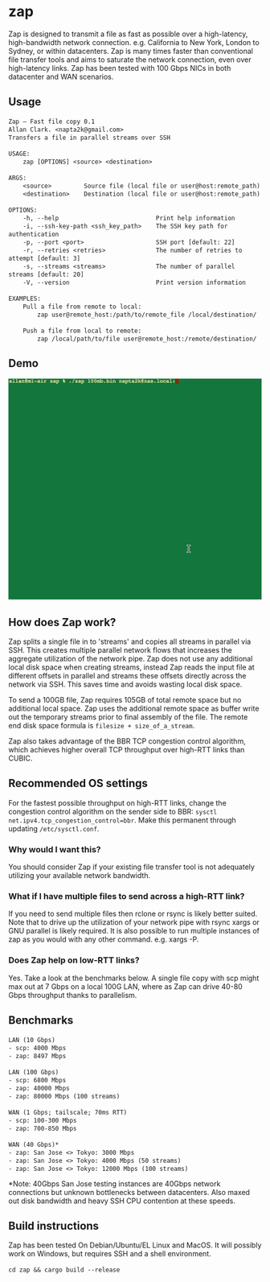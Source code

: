 # zap
Zap is designed to transmit a file as fast as possible over a high-latency, high-bandwidth network connection. e.g. California to New York, London to Sydney, or within datacenters. Zap is many times faster than conventional file transfer tools and aims to saturate the network connection, even over high-latency links. Zap has been tested with 100 Gbps NICs in both datacenter and WAN scenarios.

## Usage
```
Zap — Fast file copy 0.1
Allan Clark. <napta2k@gmail.com>
Transfers a file in parallel streams over SSH

USAGE:
    zap [OPTIONS] <source> <destination>

ARGS:
    <source>         Source file (local file or user@host:remote_path)
    <destination>    Destination (local file or user@host:remote_path)

OPTIONS:
    -h, --help                           Print help information
    -i, --ssh-key-path <ssh_key_path>    The SSH key path for authentication
    -p, --port <port>                    SSH port [default: 22]
    -r, --retries <retries>              The number of retries to attempt [default: 3]
    -s, --streams <streams>              The number of parallel streams [default: 20]
    -V, --version                        Print version information

EXAMPLES:
	Pull a file from remote to local:
		zap user@remote_host:/path/to/remote_file /local/destination/

	Push a file from local to remote:
		zap /local/path/to/file user@remote_host:/remote/destination/
```

## Demo
<img src="https://github.com/ajclark/zap/blob/main/zap.gif?raw=true">

## How does Zap work?
Zap splits a single file in to 'streams' and copies all streams in parallel via SSH. This creates multiple parallel network flows that increases the aggregate utilization of the network pipe. Zap does not use any additional local disk space when creating streams, instead Zap reads the input file at different offsets in parallel and streams these offsets directly across the network via SSH. This saves time and avoids wasting local disk space. 

To send a 100GB file, Zap requires 105GB of total remote space but no additional local space. Zap uses the additional remote space as buffer write out the temporary streams prior to final assembly of the file. The remote end disk space formula is `filesize + size_of_a_stream`.

Zap also takes advantage of the BBR TCP congestion control algorithm, which achieves higher overall TCP throughput over high-RTT links than CUBIC.

## Recommended OS settings
For the fastest possible throughput on high-RTT links, change the congestion control algorithm on the sender side to BBR: `sysctl net.ipv4.tcp_congestion_control=bbr`. Make this permanent through updating `/etc/sysctl.conf`.

### Why would I want this?
You should consider Zap if your existing file transfer tool is not adequately utilizing your available network bandwidth.

### What if I have multiple files to send across a high-RTT link?
If you need to send multiple files then rclone or rsync is likely better suited. Note that to drive up the utilization of your network pipe with rsync xargs or GNU parallel is likely required. It is also possible to run multiple instances of zap as you would with any other command. e.g. xargs -P.

### Does Zap help on low-RTT links?
Yes. Take a look at the benchmarks below. A single file copy with scp might max out at 7 Gbps on a local 100G LAN, where as Zap can drive 40-80 Gbps throughput thanks to parallelism. 

## Benchmarks
``` 
LAN (10 Gbps)
- scp: 4000 Mbps
- zap: 8497 Mbps

LAN (100 Gbps)
- scp: 6800 Mbps
- zap: 40000 Mbps
- zap: 80000 Mbps (100 streams)

WAN (1 Gbps; tailscale; 70ms RTT)
- scp: 100-300 Mbps
- zap: 700-850 Mbps

WAN (40 Gbps)*
- zap: San Jose <> Tokyo: 3000 Mbps
- zap: San Jose <> Tokyo: 4000 Mbps (50 streams)
- zap: San Jose <> Tokyo: 12000 Mbps (100 streams)
```
*Note: 40Gbps San Jose testing instances are 40Gbps network connections but unknown bottlenecks between datacenters. Also maxed out disk bandwidth and heavy SSH CPU contention at these speeds.

## Build instructions
Zap has been tested On Debian/Ubuntu/EL Linux and MacOS. It will possibly work on Windows, but requires SSH and a shell environment.

`cd zap && cargo build --release`
